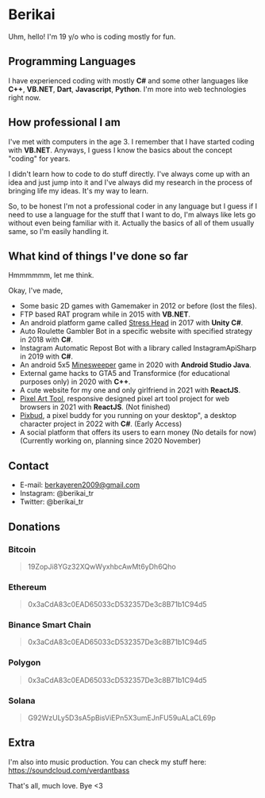# Berikai

Uhm, hello! I'm 19 y/o who is coding mostly for fun.

## Programming Languages

I have experienced coding with mostly **C#** and some other languages like **C++**, **VB.NET**, **Dart**, **Javascript**, **Python**. I'm more into web technologies right now. 
## How professional I am

I've met with computers in the age 3. I remember that I have started coding with **VB.NET**. 
Anyways, I guess I know the basics about the concept "coding" for years. 

I didn't learn how to code to do stuff directly. 
I've always come up with an idea and just jump into it and I've always did my research in the process of bringing life my ideas. It's my way to learn.

So, to be honest I'm not a professional coder in any language but I guess if I need to use a language for the stuff that I want to do, I'm always like lets go without even being familiar with it. Actually the basics of all of them usually same, so I'm easily handling it.

## What kind of things I've done so far

Hmmmmmm, let me think.

Okay, I've made,
- Some basic 2D games with Gamemaker in 2012 or before (lost the files). 
- FTP based RAT program while in 2015 with **VB.NET**.
- An android platform game called [Stress Head](https://play.google.com/store/apps/details?id=com.konuk.streskafa) in 2017 with **Unity C#**.
- Auto Roulette Gambler Bot in a specific website with specified strategy in 2018 with **C#**.
- Instagram Automatic Repost Bot with a library called InstagramApiSharp in 2019 with **C#**.
- An android 5x5 [Minesweeper](https://play.google.com/store/apps/details?id=com.konuk.minesweeper) game in 2020 with **Android Studio Java**. 
- External game hacks to GTA5 and Transformice (for educational purposes only) in 2020 with **C++**. 
- A cute website for my one and only girlfriend in 2021 with **ReactJS**. 
- [Pixel Art Tool](https://berikai.github.io/pixel-art-tool), responsive designed pixel art tool project for web browsers in 2021 with **ReactJS**. (Not finished) 
- [Pixbud](https://discord.gg/NUG7r9HpY2), a pixel buddy for you running on your desktop", a desktop character project in 2022 with **C#**. (Early Access)
- A social platform that offers its users to earn money (No details for now) (Currently working on, planning since 2020 November) 

## Contact

- E-mail: berkayeren2009@gmail.com
- Instagram: @berikai_tr
- Twitter: @berikai_tr

## Donations

### Bitcoin
> 19ZopJi8YGz32XQwWyxhbcAwMt6yDh6Qho
### Ethereum
> 0x3aCdA83c0EAD65033cD532357De3c8B71b1C94d5
### Binance Smart Chain
> 0x3aCdA83c0EAD65033cD532357De3c8B71b1C94d5
### Polygon
> 0x3aCdA83c0EAD65033cD532357De3c8B71b1C94d5
### Solana
> G92WzULy5D3sA5pBisViEPn5X3umEJnFU59uALaCL69p

## Extra

I'm also into music production. You can check my stuff here: https://soundcloud.com/verdantbass

That's all, much love. Bye <3
